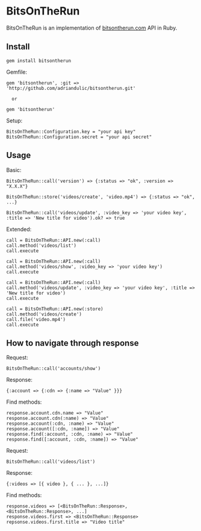 BitsOnTheRun
==============

BitsOnTheRun is an implementation of [bitsontherun.com](bitsontherun.com) API in Ruby.

## Install

    gem install bitsontherun

Gemfile:

    gem 'bitsontherun', :git => 'http://github.com/adriandulic/bitsontherun.git'

      or

    gem 'bitsontherun'

Setup:

    BitsOnTheRun::Configuration.key = "your api key"
    BitsOnTheRun::Configuration.secret = "your api secret"

## Usage

Basic:

    BitsOnTheRun::call('version') => {:status => "ok", :version => "X.X.X"}
    
    BitsOnTheRun::store('videos/create', 'video.mp4') => {:status => "ok", ...}
    
    BitsOnTheRun::call('videos/update', :video_key => 'your video key', :title => 'New title for video').ok? => true

Extended:

    call = BitsOnTheRun::API.new(:call)
    call.method('videos/list')
    call.execute
    
    call = BitsOnTheRun::API.new(:call)
    call.method('videos/show', :video_key => 'your video key')
    call.execute
    
    call = BitsOnTheRun::API.new(:call)
    call.method('videos/update', :video_key => 'your video key', :title => 'New title for video')
    call.execute
    
    call = BitsOnTheRun::API.new(:store)
    call.method('videos/create')
    call.file('video.mp4')
    call.execute

## How to navigate through response

Request:

    BitsOnTheRun::call('accounts/show')

Response:

    {:account => {:cdn => {:name => "Value" }}}

Find methods:

    response.account.cdn.name => "Value"
    response.account.cdn(:name) => "Value"
    response.account(:cdn, :name) => "Value"
    response.account([:cdn, :name]) => "Value"
    response.find(:account, :cdn, :name) => "Value"
    response.find([:account, :cdn, :name]) => "Value"


Request:

    BitsOnTheRun::call('videos/list')

Response:

    {:videos => [{ video }, { ... }, ...]}

Find methods:

    response.videos => [<BitsOnTheRun::Response>, <BitsOnTheRun::Response>, ...]
    response.videos.first => <BitsOnTheRun::Response>
    repsonse.videos.first.title => "Video title"
